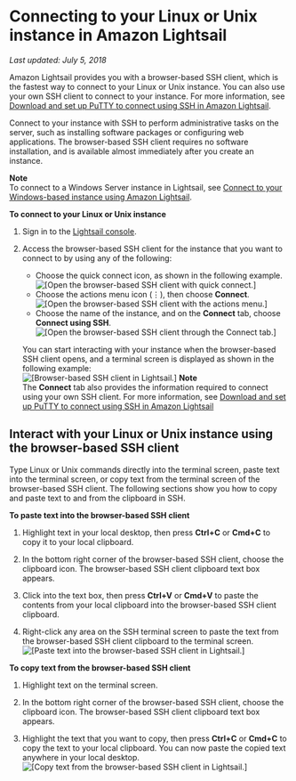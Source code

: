 # Connecting to your Linux or Unix instance in Amazon Lightsail<a name="lightsail-how-to-connect-to-your-instance-virtual-private-server"></a>

 *Last updated: July 5, 2018* 

Amazon Lightsail provides you with a browser\-based SSH client, which is the fastest way to connect to your Linux or Unix instance\. You can also use your own SSH client to connect to your instance\. For more information, see [Download and set up PuTTY to connect using SSH in Amazon Lightsail](lightsail-how-to-set-up-putty-to-connect-using-ssh.md)\.

Connect to your instance with SSH to perform administrative tasks on the server, such as installing software packages or configuring web applications\. The browser\-based SSH client requires no software installation, and is available almost immediately after you create an instance\.

**Note**  
To connect to a Windows Server instance in Lightsail, see [Connect to your Windows\-based instance using Amazon Lightsail](connect-to-your-windows-based-instance-using-amazon-lightsail.md)\.

**To connect to your Linux or Unix instance**

1. Sign in to the [Lightsail console](https://lightsail.aws.amazon.com/)\.

1. Access the browser\-based SSH client for the instance that you want to connect to by using any of the following:
   + Choose the quick connect icon, as shown in the following example\.  
![\[Open the browser-based SSH client with quick connect.\]](https://d9yljz1nd5001.cloudfront.net/en_us/c61ab0669fef62b2778d591e8e619b4d/images/amazon-lightsail-quick-connect-to-your-instance-button.png)
   + Choose the actions menu icon \(⋮\), then choose **Connect**\.  
![\[Open the browser-based SSH client with the actions menu.\]](https://d9yljz1nd5001.cloudfront.net/en_us/c61ab0669fef62b2778d591e8e619b4d/images/animated-gif-lightsail-instance-actions-menu-optimized.gif)
   + Choose the name of the instance, and on the **Connect** tab, choose **Connect using SSH**\.  
![\[Open the browser-based SSH client through the Connect tab.\]](https://d9yljz1nd5001.cloudfront.net/en_us/c61ab0669fef62b2778d591e8e619b4d/images/amazon-lightsail-connect-using-ssh-button.png)

   You can start interacting with your instance when the browser\-based SSH client opens, and a terminal screen is displayed as shown in the following example:  
![\[Browser-based SSH client in Lightsail.\]](https://d9yljz1nd5001.cloudfront.net/en_us/c61ab0669fef62b2778d591e8e619b4d/images/amazon-lightsail-web-based-ssh-terminal.png)
**Note**  
The **Connect** tab also provides the information required to connect using your own SSH client\. For more information, see [Download and set up PuTTY to connect using SSH in Amazon Lightsail](lightsail-how-to-set-up-putty-to-connect-using-ssh.md)

## Interact with your Linux or Unix instance using the browser\-based SSH client<a name="interact-with-your-instance"></a>

Type Linux or Unix commands directly into the terminal screen, paste text into the terminal screen, or copy text from the terminal screen of the browser\-based SSH client\. The following sections show you how to copy and paste text to and from the clipboard in SSH\.

**To paste text into the browser\-based SSH client**

1. Highlight text in your local desktop, then press **Ctrl\+C** or **Cmd\+C** to copy it to your local clipboard\.

1. In the bottom right corner of the browser\-based SSH client, choose the clipboard icon\. The browser\-based SSH client clipboard text box appears\.

1. Click into the text box, then press **Ctrl\+V** or **Cmd\+V** to paste the contents from your local clipboard into the browser\-based SSH client clipboard\.

1. Right\-click any area on the SSH terminal screen to paste the text from the browser\-based SSH client clipboard to the terminal screen\.  
![\[Paste text into the browser-based SSH client in Lightsail.\]](https://d9yljz1nd5001.cloudfront.net/en_us/c61ab0669fef62b2778d591e8e619b4d/images/animated-gif-lightsail-paste-into-browser-terminal.gif)

**To copy text from the browser\-based SSH client**

1. Highlight text on the terminal screen\.

1. In the bottom right corner of the browser\-based SSH client, choose the clipboard icon\. The browser\-based SSH client clipboard text box appears\.

1. Highlight the text that you want to copy, then press **Ctrl\+C** or **Cmd\+C** to copy the text to your local clipboard\. You can now paste the copied text anywhere in your local desktop\.  
![\[Copy text from the browser-based SSH client in Lightsail.\]](https://d9yljz1nd5001.cloudfront.net/en_us/c61ab0669fef62b2778d591e8e619b4d/images/animated-gif-lightsail-copy-from-browser-terminal.gif)